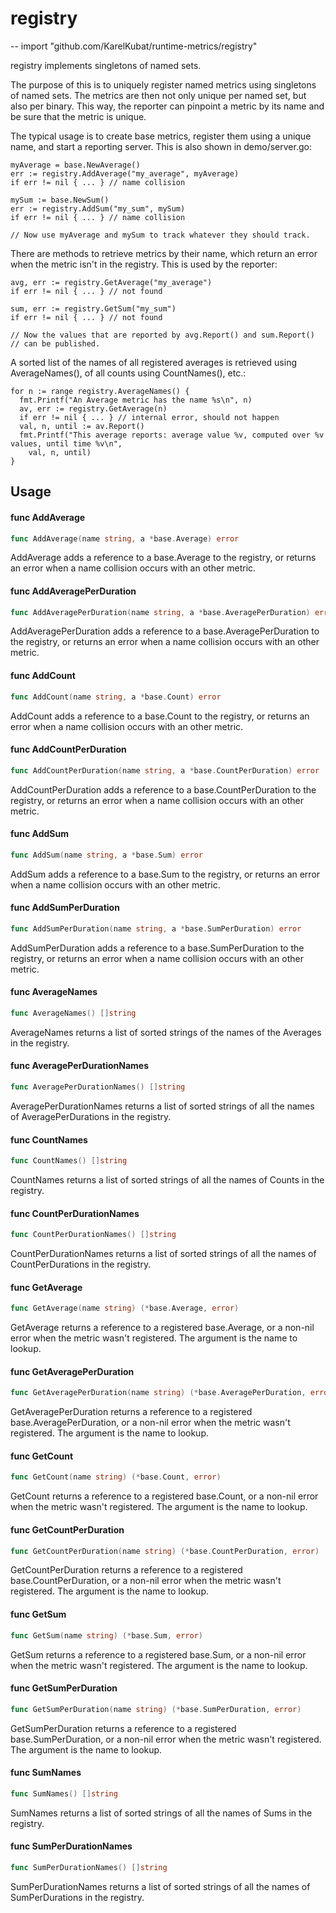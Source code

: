 # registry
--
    import "github.com/KarelKubat/runtime-metrics/registry"

registry implements singletons of named sets.

The purpose of this is to uniquely register named metrics using singletons of
named sets. The metrics are then not only unique per named set, but also per
binary. This way, the reporter can pinpoint a metric by its name and be sure
that the metric is unique.

The typical usage is to create base metrics, register them using a unique name,
and start a reporting server. This is also shown in demo/server.go:

    myAverage = base.NewAverage()
    err := registry.AddAverage("my_average", myAverage)
    if err != nil { ... } // name collision

    mySum := base.NewSum()
    err := registry.AddSum("my_sum", mySum)
    if err != nil { ... } // name collision

    // Now use myAverage and mySum to track whatever they should track.

There are methods to retrieve metrics by their name, which return an error when
the metric isn't in the registry. This is used by the reporter:

    avg, err := registry.GetAverage("my_average")
    if err != nil { ... } // not found

    sum, err := registry.GetSum("my_sum")
    if err != nil { ... } // not found

    // Now the values that are reported by avg.Report() and sum.Report()
    // can be published.

A sorted list of the names of all registered averages is retrieved using
AverageNames(), of all counts using CountNames(), etc.:

    for n := range registry.AverageNames() {
      fmt.Printf("An Average metric has the name %s\n", n)
      av, err := registry.GetAverage(n)
      if err != nil { ... } // internal error, should not happen
      val, n, until := av.Report()
      fmt.Printf("This average reports: average value %v, computed over %v values, until time %v\n",
        val, n, until)
    }

## Usage

#### func  AddAverage

```go
func AddAverage(name string, a *base.Average) error
```
AddAverage adds a reference to a base.Average to the registry, or returns an
error when a name collision occurs with an other metric.

#### func  AddAveragePerDuration

```go
func AddAveragePerDuration(name string, a *base.AveragePerDuration) error
```
AddAveragePerDuration adds a reference to a base.AveragePerDuration to the
registry, or returns an error when a name collision occurs with an other metric.

#### func  AddCount

```go
func AddCount(name string, a *base.Count) error
```
AddCount adds a reference to a base.Count to the registry, or returns an error
when a name collision occurs with an other metric.

#### func  AddCountPerDuration

```go
func AddCountPerDuration(name string, a *base.CountPerDuration) error
```
AddCountPerDuration adds a reference to a base.CountPerDuration to the registry,
or returns an error when a name collision occurs with an other metric.

#### func  AddSum

```go
func AddSum(name string, a *base.Sum) error
```
AddSum adds a reference to a base.Sum to the registry, or returns an error when
a name collision occurs with an other metric.

#### func  AddSumPerDuration

```go
func AddSumPerDuration(name string, a *base.SumPerDuration) error
```
AddSumPerDuration adds a reference to a base.SumPerDuration to the registry, or
returns an error when a name collision occurs with an other metric.

#### func  AverageNames

```go
func AverageNames() []string
```
AverageNames returns a list of sorted strings of the names of the Averages in
the registry.

#### func  AveragePerDurationNames

```go
func AveragePerDurationNames() []string
```
AveragePerDurationNames returns a list of sorted strings of all the names of
AveragePerDurations in the registry.

#### func  CountNames

```go
func CountNames() []string
```
CountNames returns a list of sorted strings of all the names of Counts in the
registry.

#### func  CountPerDurationNames

```go
func CountPerDurationNames() []string
```
CountPerDurationNames returns a list of sorted strings of all the names of
CountPerDurations in the registry.

#### func  GetAverage

```go
func GetAverage(name string) (*base.Average, error)
```
GetAverage returns a reference to a registered base.Average, or a non-nil error
when the metric wasn't registered. The argument is the name to lookup.

#### func  GetAveragePerDuration

```go
func GetAveragePerDuration(name string) (*base.AveragePerDuration, error)
```
GetAveragePerDuration returns a reference to a registered
base.AveragePerDuration, or a non-nil error when the metric wasn't registered.
The argument is the name to lookup.

#### func  GetCount

```go
func GetCount(name string) (*base.Count, error)
```
GetCount returns a reference to a registered base.Count, or a non-nil error when
the metric wasn't registered. The argument is the name to lookup.

#### func  GetCountPerDuration

```go
func GetCountPerDuration(name string) (*base.CountPerDuration, error)
```
GetCountPerDuration returns a reference to a registered base.CountPerDuration,
or a non-nil error when the metric wasn't registered. The argument is the name
to lookup.

#### func  GetSum

```go
func GetSum(name string) (*base.Sum, error)
```
GetSum returns a reference to a registered base.Sum, or a non-nil error when the
metric wasn't registered. The argument is the name to lookup.

#### func  GetSumPerDuration

```go
func GetSumPerDuration(name string) (*base.SumPerDuration, error)
```
GetSumPerDuration returns a reference to a registered base.SumPerDuration, or a
non-nil error when the metric wasn't registered. The argument is the name to
lookup.

#### func  SumNames

```go
func SumNames() []string
```
SumNames returns a list of sorted strings of all the names of Sums in the
registry.

#### func  SumPerDurationNames

```go
func SumPerDurationNames() []string
```
SumPerDurationNames returns a list of sorted strings of all the names of
SumPerDurations in the registry.
